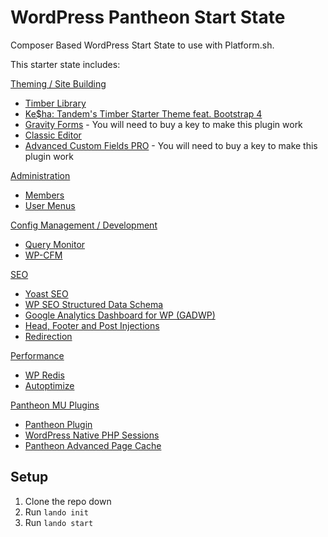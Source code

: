 # WordPress Pantheon Start State

Composer Based WordPress Start State to use with Platform.sh.

This starter state includes:

<ins>Theming / Site Building</ins>
- [Timber Library](https://wordpress.org/plugins/timber-library/)
- [Ke$ha: Tandem's Timber Starter Theme feat. Bootstrap 4](https://github.com/thinktandem/kesha)
- [Gravity Forms](https://www.gravityforms.com/)
	  - You will need to buy a key to make this plugin work
- [Classic Editor](https://wordpress.org/plugins/classic-editor/)
- [Advanced Custom Fields PRO](https://www.advancedcustomfields.com/pro/)
	  - You will need to buy a key to make this plugin work

<ins>Administration</ins>
- [Members](https://wordpress.org/plugins/members/)
- [User Menus](https://wordpress.org/plugins/user-menus/)

<ins>Config Management / Development</ins>
* [Query Monitor](https://wordpress.org/plugins/query-monitor/)
* [WP-CFM](https://wordpress.org/plugins/wp-cfm/)

<ins>SEO</ins>
* [Yoast SEO](https://wordpress.org/plugins/wordpress-seo/)
* [WP SEO Structured Data Schema](https://wordpress.org/plugins/wp-seo-structured-data-schema/)
* [Google Analytics Dashboard for WP (GADWP)](https://wordpress.org/plugins/google-analytics-dashboard-for-wp/)
* [Head, Footer and Post Injections](https://wordpress.org/plugins/header-footer/)
* [Redirection](https://wordpress.org/plugins/redirection/)

<ins>Performance</ins>
* [WP Redis](https://wordpress.org/plugins/wp-redis)
* [Autoptimize](https://wordpress.org/plugins/autoptimize/)

<ins>Pantheon MU Plugins</ins>
* [Pantheon Plugin](https://github.com/pantheon-systems/WordPress/tree/master/wp-content/mu-plugins/pantheon)
* [WordPress Native PHP Sessions](https://wordpress.org/plugins/wp-native-php-sessions/)
* [Pantheon Advanced Page Cache](https://wordpress.org/plugins/pantheon-advanced-page-cache/)

## Setup

1. Clone the repo down
2. Run ```lando init```
3. Run ```lando start```
